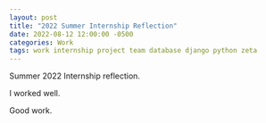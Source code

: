 ```yaml
---
layout: post
title: "2022 Summer Internship Reflection"
date: 2022-08-12 12:00:00 -0500
categories: Work
tags: work internship project team database django python zeta
---
```


Summer 2022 Internship reflection.

I worked well.

Good work.
